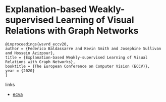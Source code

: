 # Explanation-based Weakly-supervised Learning of Visual Relations with Graph Networks

```
@inproceedings{wsvrd_eccv20,
author = {Federico Baldassarre and Kevin Smith and Josephine Sullivan and Hossein Azizpour},
title = {Explanation-based Weakly-supervised Learning of Visual Relations with Graph Networks},
booktitle = {The European Conference on Computer Vision (ECCV)},
year = {2020}
}
```

links
- [ecva](http://www.ecva.net/papers/eccv_2020/papers_ECCV/papers/123730613.pdf)
